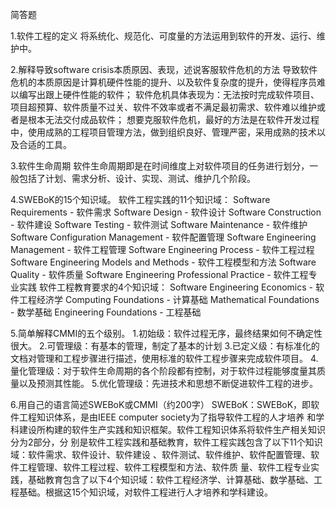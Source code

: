 简答题

1.软件工程的定义
将系统化、规范化、可度量的方法运用到软件的开发、运行、维护中。

2.解释导致software crisis本质原因、表现，述说客服软件危机的方法
导致软件危机的本质原因是计算机硬件性能的提升、以及软件复杂度的提升，使得程序员难以编写出跟上硬件性能的软件；
软件危机具体表现为：无法按时完成软件项目、项目超预算、软件质量不过关、软件不效率或者不满足最初需求、软件难以维护或者是根本无法交付成品软件；
想要克服软件危机，最好的方法是在软件开发过程中，使用成熟的工程项目管理方法，做到组织良好、管理严密，采用成熟的技术以及合适的工具。

3.软件生命周期
软件生命周期即是在时间维度上对软件项目的任务进行划分，一般包括了计划、需求分析、设计、实现、测试、维护几个阶段。

4.SWEBoK的15个知识域。
软件工程实践的11个知识域：
Software Requirements - 软件需求
Software Design - 软件设计
Software Construction - 软件建设
Software Testing - 软件测试
Software Maintenance - 软件维护
Software Configuration Management - 软件配置管理
Software Engineering Management - 软件工程管理
Software Engineering Process - 软件工程过程
Software Engineering Models and Methods - 软件工程模型和方法
Software Quality - 软件质量
Software Engineering Professional Practice - 软件工程专业实践
软件工程教育要求的4个知识域：
Software Engineering Economics - 软件工程经济学
Computing Foundations - 计算基础
Mathematical Foundations - 数学基础
Engineering Foundations - 工程基础

5.简单解释CMMI的五个级别。
1.初始级：软件过程无序，最终结果如何不确定性很大。
2.可管理级：有基本的管理，制定了基本的计划
3.已定义级：有标准化的文档对管理和工程步骤进行描述，使用标准的软件工程步骤来完成软件项目。
4.量化管理级：对于软件生命周期的各个阶段都有控制，对于软件过程能够度量其质量以及预测其性能。
5.优化管理级：先进技术和思想不断促进软件工程的进步。

6.用自己的语言简述SWEBoK或CMMI（约200字）
SWEBoK：SWEBoK，即软件工程知识体系，是由IEEE computer society为了指导软件工程的人才培养
和学科建设所构建的软件生产实践和知识框架。软件工程知识体系将软件生产相关知识分为2部分，分
别是软件工程实践和基础教育，软件工程实践包含了以下11个知识域：软件需求、软件设计、软件建设
、软件测试、软件维护、软件配置管理、软件工程管理、软件工程过程、软件工程模型和方法、软件质
量、软件工程专业实践，基础教育包含了以下4个知识域：软件工程经济学、计算基础、数学基础、工
程基础。根据这15个知识域，对软件工程进行人才培养和学科建设。


